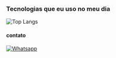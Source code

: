 ### Tecnologias que eu uso no meu dia
![Top Langs](https://github-readme-stats.vercel.app/api/top-langs/?username=augustotavaresh&langs_count=8)

#### contato

[![Whatsapp](https://img.shields.io/badge/WhatsApp-25D366?style=for-the-badge&logo=whatsapp&logoColor=white)](https://wa.me/5531975553871)



